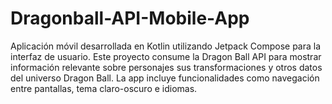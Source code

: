# Dragonball-API-Mobile-App
Aplicación móvil desarrollada en Kotlin utilizando Jetpack Compose para la interfaz de usuario. Este proyecto consume la Dragon Ball API para mostrar información relevante sobre personajes sus transformaciones y otros datos del universo Dragon Ball. La app incluye funcionalidades como navegación entre pantallas, tema claro-oscuro e idiomas.
